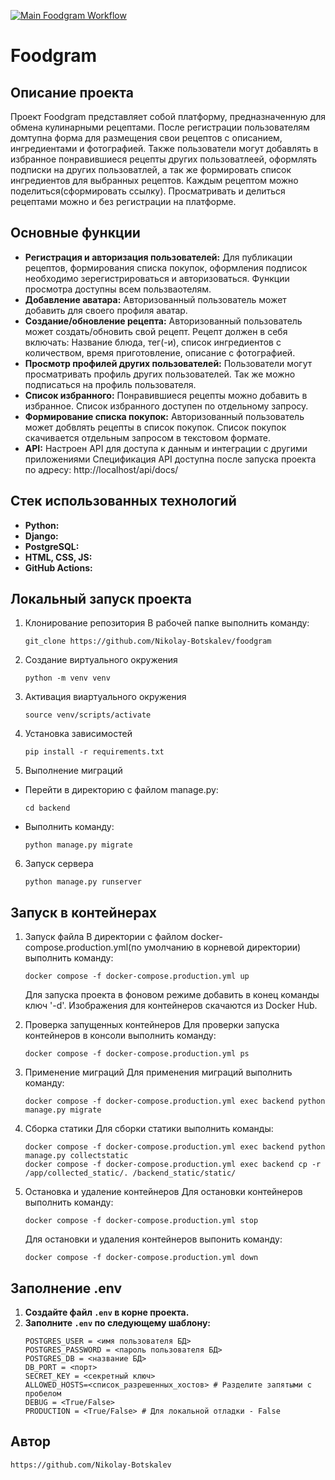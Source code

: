 [![Main Foodgram Workflow](https://github.com/Nikolay-Botskalev/foodgram/actions/workflows/main.yml/badge.svg)](https://github.com/Nikolay-Botskalev/foodgram/actions/workflows/main.yml)


#  Foodgram

## Описание проекта

Проект Foodgram представляет собой платформу, предназначенную для обмена кулинарными рецептами. После регистрации пользователям домтупна форма для размещения свои рецептов с описанием, ингредиентами и фотографией. Также пользователи могут добавлять в избранное понравившиеся рецепты других пользоватлеей, оформлять подписки на других пользоватлей, а так же формировать список ингредиентов для выбранных рецептов. Каждым рецептом можно поделиться(сформировать ссылку). Просматривать и делиться рецептами можно и без регистрации на платформе.

## Основные функции

*   **Регистрация и авторизация пользователей:** Для публикации рецептов, формирования списка покупок, оформления подписок необходимо зерегистрироваться и авторизоваться. Функции просмотра доступны всем пользваотелям.
*   **Добавление аватара:** Авторизованный пользователь может добавить для своего профиля аватар.
*   **Создание/обновление рецепта:** Авторизованный пользователь может создать/обновить свой рецепт. Рецепт должен в себя включать: Название блюда, тег(-и), список ингредиентов с количеством, время приготовление, описание с фотографией.
*   **Просмотр профилей других пользователей:** Пользователи могут просматривать профиль других пользователей. Так же можно подписаться на профиль пользователя.
*   **Список избранного:** Понравившиеся рецепты можно добавить в избранное. Список избранного доступен по отдельному запросу.
*   **Формирование списка покупок:** Авторизованный пользователь может добвлять рецепты в список покупок. Список покупок скачивается отдельным запросом в текстовом формате.
*   **API:** Настроен API для доступа к данным и интеграции с другими приложениями
Спецификация API доступна после запуска проекта по адресу: http://localhost/api/docs/

## Стек использованных технологий

*   **Python:**
*   **Django:** 
*   **PostgreSQL:**
*   **HTML, CSS, JS:**
*   **GitHub Actions:**

## Локальный запуск проекта

1. Клонирование репозитория
    В рабочей папке выполнить команду:
    ```
    git_clone https://github.com/Nikolay-Botskalev/foodgram
    ```

2. Создание виртуального окружения
    ```
    python -m venv venv
    ```

3. Активация виартуального окружения
    ```
    source venv/scripts/activate
    ```

4. Установка зависимостей
    ```
    pip install -r requirements.txt
    ```

5. Выполнение миграций
  - Перейти в директорию с файлом manage.py:
    ```
    cd backend
    ```
  - Выполнить команду:
    ```
    python manage.py migrate
    ```

6. Запуск сервера
    ```
    python manage.py runserver
    ```

## Запуск в контейнерах

1. Запуск файла
    В директории с файлом docker-compose.production.yml(по умолчанию в корневой директории) выполнить команду:
    ```
    docker compose -f docker-compose.production.yml up
    ```
    Для запуска проекта в фоновом режиме добавить в конец команды ключ '-d'. Изображения для контейнеров скачаются из Docker Hub.

2. Проверка запущенных контейнеров
    Для проверки запуска контейнеров в консоли выполнить команду:
    ```
    docker compose -f docker-compose.production.yml ps
    ```

3. Применение миграций
    Для применения миграций выполнить команду:
    ```
    docker compose -f docker-compose.production.yml exec backend python manage.py migrate
    ```

4. Сборка статики
    Для сборки статики выполнить команды:
    ```
    docker compose -f docker-compose.production.yml exec backend python manage.py collectstatic
    docker compose -f docker-compose.production.yml exec backend cp -r /app/collected_static/. /backend_static/static/ 
    ```

5. Остановка и удаление контейнеров
    Для остановки контейнеров выполнить команду:
    ```
    docker compose -f docker-compose.production.yml stop
    ```
    Для остановки и удаления контейнеров выпонить команду:
    ```
    docker compose -f docker-compose.production.yml down
    ```

## Заполнение .env

1.  **Создайте файл `.env` в корне проекта.** 
2.  **Заполните `.env` по следующему шаблону:**
    ```env
    POSTGRES_USER = <имя пользователя БД>
    POSTGRES_PASSWORD = <пароль пользователя БД>
    POSTGRES_DB = <название БД>
    DB_PORT = <порт>
    SECRET_KEY = <секретный ключ>
    ALLOWED_HOSTS=<список_разрешенных_хостов> # Разделите запятыми с пробелом
    DEBUG = <True/False>
    PRODUCTION = <True/False> # Для локальной отладки - False
    ```

## Автор
    https://github.com/Nikolay-Botskalev
